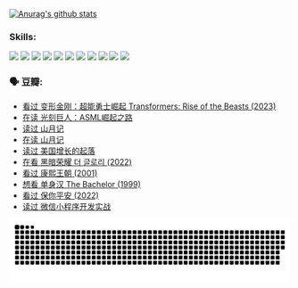 
[![Anurag's github stats](https://github-readme-stats.vercel.app/api?username=w940853815)](https://github.com/anuraghazra/github-readme-stats)

### Skills:

<code><img height="32" src="https://cdn.jsdelivr.net/npm/simple-icons@v5/icons/python.svg"></code>
<code><img height="32" src="https://cdn.jsdelivr.net/npm/simple-icons@v5/icons/javascript.svg"></code>
<code><img height="32" src="https://cdn.jsdelivr.net/npm/simple-icons@v5/icons/django.svg"></code>
<code><img height="32" src="https://cdn.jsdelivr.net/npm/simple-icons@v5/icons/flask.svg"></code>
<code><img height="32" src="https://cdn.jsdelivr.net/npm/simple-icons@v5/icons/vuetify.svg"></code>
<code><img height="32" src="https://cdn.jsdelivr.net/npm/simple-icons@v5/icons/git.svg"></code>
<code><img height="32" src="https://cdn.jsdelivr.net/npm/simple-icons@v5/icons/docker.svg"></code>
<code><img height="32" src="https://cdn.jsdelivr.net/npm/simple-icons@v5/icons/postgresql.svg"></code>
<code><img height="32" src="https://cdn.jsdelivr.net/npm/simple-icons@v5/icons/elasticsearch.svg"></code>
<code><img height="32" src="https://cdn.jsdelivr.net/npm/simple-icons@v5/icons/macos.svg"></code>
<code><img height="32" src="https://cdn.jsdelivr.net/npm/simple-icons@v5/icons/linux.svg"></code>

### 🗣 豆瓣:

<!-- DOUBAN-ACTIVITIES:START -->
- [看过 变形金刚：超能勇士崛起 Transformers: Rise of the Beasts‎ (2023)](https://www.douban.com/people/136069238/status/4267685771/?_i=86903335)
- [在读 光刻巨人：ASML崛起之路](https://www.douban.com/people/136069238/status/4266569048/?_i=86903335)
- [读过 山月记](https://www.douban.com/people/136069238/status/4266567455/?_i=86903335)
- [在读 山月记](https://www.douban.com/people/136069238/status/4256796460/?_i=86903335)
- [读过 美国增长的起落](https://www.douban.com/people/136069238/status/4256795052/?_i=86903335)
- [在看 黑暗荣耀 더 글로리‎ (2022)](https://www.douban.com/people/136069238/status/4256207386/?_i=86903335)
- [看过 康熙王朝‎ (2001)](https://www.douban.com/people/136069238/status/4254396418/?_i=86903335)
- [想看 单身汉 The Bachelor‎ (1999)](https://www.douban.com/people/136069238/status/4250318861/?_i=86903335)
- [看过 保你平安‎ (2022)](https://www.douban.com/people/136069238/status/4239139510/?_i=86903335)
- [读过 微信小程序开发实战](https://www.douban.com/people/136069238/status/4237321528/?_i=86903335)
<!-- DOUBAN-ACTIVITIES:END -->


![Snake animation](https://raw.githubusercontent.com/w940853815/w940853815/output/github-contribution-grid-snake.svg)

<!--
**w940853815/w940853815** is a ✨ _special_ ✨ repository because its `README.md` (this file) appears on your GitHub profile.

Here are some ideas to get you started:

- 🔭 I’m currently working on ...
- 🌱 I’m currently learning ...
- 👯 I’m looking to collaborate on ...
- 🤔 I’m looking for help with ...
- 💬 Ask me about ...
- 📫 How to reach me: ...
- 😄 Pronouns: ...
- ⚡ Fun fact: ...
-->
